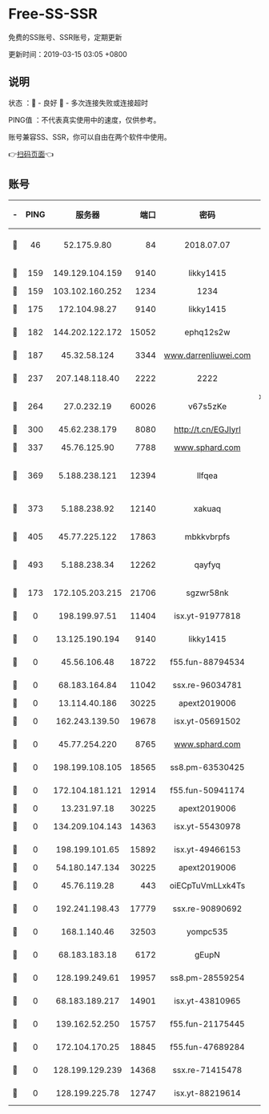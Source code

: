 # Free-SS-SSR

免费的SS账号、SSR账号，定期更新

更新时间：2019-03-15 03:05 +0800

## 说明

状态     ：🙂 - 良好 🙁 - 多次连接失败或连接超时

PING值   ：不代表真实使用中的速度，仅供参考。

账号兼容SS、SSR，你可以自由在两个软件中使用。

👉[扫码页面](https://liesauer.github.io/Free-SS-SSR/)👈

## 账号

|-|PING|服务器|端口|密码|加密方式|区域|
|:----:|:----:|:-----:|-----:|:----:|:----:|:----:|
|🙂|46|52.175.9.80|84|2018.07.07|chacha20-ietf-poly1305|HK|
|🙂|159|149.129.104.159|9140|likky1415|aes-256-cfb|HK|
|🙂|159|103.102.160.252|1234|1234|rc4-md5|JP|
|🙂|175|172.104.98.27|9140|likky1415|aes-256-cfb|JP|
|🙂|182|144.202.122.172|15052|ephq12s2w|aes-256-cfb|US|
|🙂|187|45.32.58.124|3344|www.darrenliuwei.com|aes-256-cfb|JP|
|🙂|237|207.148.118.40|2222|2222|aes-256-cfb|SG|
|🙂|264|27.0.232.19|60026|v67s5zKe|xchacha20-ietf-poly1305|HK|
|🙂|300|45.62.238.179|8080|http://t.cn/EGJIyrl|rc4-md5|CA|
|🙂|337|45.76.125.90|7788|www.sphard.com|aes-256-cfb|AU|
|🙂|369|5.188.238.121|12394|llfqea|chacha20-ietf-poly1305|BR|
|🙂|373|5.188.238.92|12140|xakuaq|chacha20-ietf-poly1305|BR|
|🙂|405|45.77.225.122|17863|mbkkvbrpfs|aes-256-cfb|GB|
|🙂|493|5.188.238.34|12262|qayfyq|chacha20-ietf-poly1305|BR|
|🙂|173|172.105.203.215|21706|sgzwr58nk|aes-256-cfb|JP|
|🙁|0|198.199.97.51|11404|isx.yt-91977818|aes-256-cfb|US|
|🙁|0|13.125.190.194|9140|likky1415|aes-256-cfb|KR|
|🙁|0|45.56.106.48|18722|f55.fun-88794534|aes-256-cfb|US|
|🙁|0|68.183.164.84|11042|ssx.re-96034781|aes-256-cfb|US|
|🙁|0|13.114.40.186|30225|apext2019006|chacha20|JP|
|🙁|0|162.243.139.50|19678|isx.yt-05691502|aes-256-cfb|US|
|🙁|0|45.77.254.220|8765|www.sphard.com|aes-256-cfb|SG|
|🙁|0|198.199.108.105|18565|ss8.pm-63530425|aes-256-cfb|US|
|🙁|0|172.104.181.121|12914|f55.fun-50941174|aes-256-cfb|SG|
|🙁|0|13.231.97.18|30225|apext2019006|chacha20|JP|
|🙁|0|134.209.104.143|14363|isx.yt-55430978|aes-256-cfb|SG|
|🙁|0|198.199.101.65|15892|isx.yt-49466153|aes-256-cfb|US|
|🙁|0|54.180.147.134|30225|apext2019006|chacha20|KR|
|🙁|0|45.76.119.28|443|oiECpTuVmLLxk4Ts|aes-256-cfb|AU|
|🙁|0|192.241.198.43|17779|ssx.re-90890692|aes-256-cfb|US|
|🙁|0|168.1.140.46|32503|yompc535|aes-256-cfb|AU|
|🙁|0|68.183.183.18|6172|gEupN|aes-256-cfb|SG|
|🙁|0|128.199.249.61|19957|ss8.pm-28559254|aes-256-cfb|SG|
|🙁|0|68.183.189.217|14901|isx.yt-43810965|aes-256-cfb|SG|
|🙁|0|139.162.52.250|15757|f55.fun-21175445|aes-256-cfb|SG|
|🙁|0|172.104.170.25|18845|f55.fun-47689284|aes-256-cfb|SG|
|🙁|0|128.199.129.239|14368|ssx.re-71415478|aes-256-cfb|SG|
|🙁|0|128.199.225.78|12747|isx.yt-88219614|aes-256-cfb|SG|
